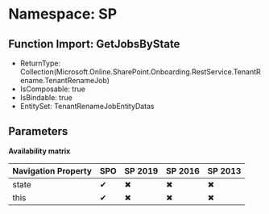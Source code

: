 # Namespace: SP

## Function Import: GetJobsByState

- ReturnType: Collection(Microsoft.Online.SharePoint.Onboarding.RestService.TenantRename.TenantRenameJob)
- IsComposable: true
- IsBindable: true
- EntitySet: TenantRenameJobEntityDatas

## Parameters

**Availability matrix**

Navigation Property | SPO | SP 2019 | SP 2016 | SP 2013
----------|-----|---------|---------|--------
state | ✔ | ✖ | ✖ | ✖
this | ✔ | ✖ | ✖ | ✖
